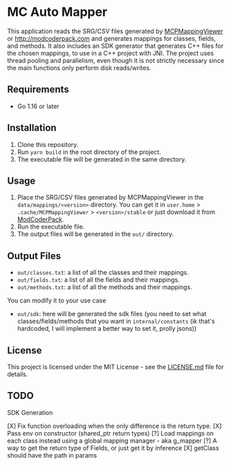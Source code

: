 # MC Auto Mapper

This application reads the SRG/CSV files generated by [MCPMappingViewer](https://github.com/bspkrs/MCPMappingViewer) or http://modcoderpack.com and generates mappings for classes, fields, and methods. It also includes an SDK generator that generates C++ files for the chosen mappings, to use in a C++ project with JNI. The project uses thread pooling and parallelism, even though it is not strictly necessary since the main functions only perform disk reads/writes.

## Requirements

- Go 1.16 or later

## Installation

1. Clone this repository.
2. Run `yarn build` in the root directory of the project.
3. The executable file will be generated in the same directory.

## Usage

1. Place the SRG/CSV files generated by MCPMappingViewer in the `data/mappings/<version>` directory. You can get it in `user.home` > `.cache/MCPMappingViewer` > `<version>/stable` or just download it from [ModCoderPack]("http://modcoderpack.com").
2. Run the executable file.
3. The output files will be generated in the `out/` directory.

## Output Files

- `out/classes.txt`: a list of all the classes and their mappings.
- `out/fields.txt`: a list of all the fields and their mappings.
- `out/methods.txt`: a list of all the methods and their mappings.

You can modify it to your use case

- `out/sdk`: here will be generated the sdk files (you need to set what classes/fields/methods that you want in `internal/constants` (ik that's hardcoded, I will implement a better way to set it, prolly jsons))

## License

This project is licensed under the MIT License - see the [LICENSE.md](LICENSE.md) file for details.

## TODO

SDK Generation

[X] Fix function overloading when the only difference is the return type.
[X] Pass env on constructor (shared_ptr return types)
[?] Load mappings on each class instead using a global mapping manager - aka g_mapper
[?] A way to get the return type of Fields, or just get it by inference
[X] getClass should have the path in params
